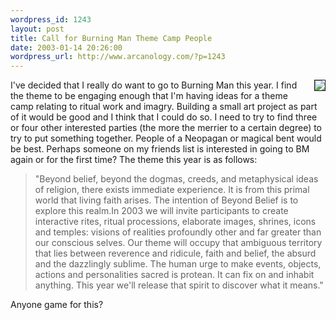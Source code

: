 ```yaml
--- 
wordpress_id: 1243
layout: post
title: Call for Burning Man Theme Camp People
date: 2003-01-14 20:26:00
wordpress_url: http://www.arcanology.com/?p=1243
---
```

<img border="1" align="right" src="http://www.arcanology.com/images/bm.jpg" />I've decided that I really do want to go to Burning Man this year. I find the theme to be engaging enough that I'm having ideas for a theme camp relating to ritual work and imagry. Building a small art project as part of it would be good and I think that I could do so. I need to try to find three or four other interested parties (the more the merrier to a certain degree) to try to put something together. People of a Neopagan or magical bent would be best. Perhaps someone on my friends list is interested in going to BM again or for the first time? The theme this year is as follows: <blockquote>
          "Beyond belief, beyond the dogmas, creeds, and metaphysical ideas of religion, there exists immediate experience. It is from this primal world that living faith arises. The intention of Beyond Belief is to explore this realm.In 2003 we will invite participants to create interactive rites, ritual processions, elaborate images, shrines, icons and temples: visions of realities profoundly other and far greater than our conscious selves. Our theme will occupy that ambiguous territory that lies between reverence and ridicule, faith and belief, the absurd and the dazzlingly sublime. The human urge to make events, objects, actions and personalities sacred is protean. It can fix on and inhabit anything. This year we'll release that spirit to discover what it means."
        </blockquote> Anyone game for this?
